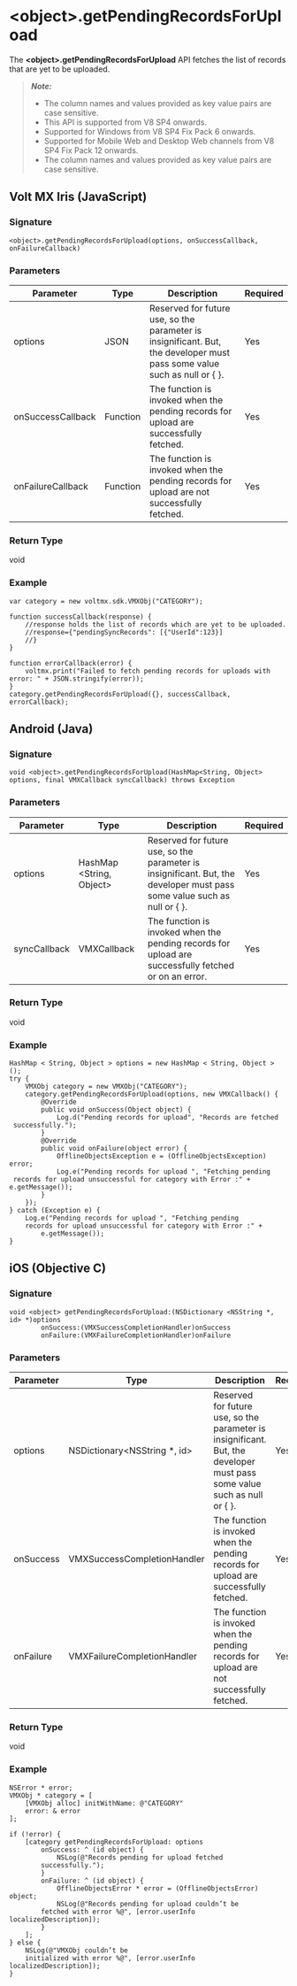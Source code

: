 

<object\>.getPendingRecordsForUpload
===================================

The **<object\>.getPendingRecordsForUpload** API fetches the list of records that are yet to be uploaded.


<blockquote>
<em><b>Note: </b></em>
<ul>
<li>The column names and values provided as key value pairs are case sensitive. </li>
<li>This API is supported from V8 SP4 onwards.</li>
<li>Supported for Windows from V8 SP4 Fix Pack 6 onwards.</li>
<li>Supported for Mobile Web and Desktop Web channels from V8 SP4 Fix Pack 12 onwards.</li>
<li>The column names and values provided as key value pairs are case sensitive.</li>
</ul>
</blockquote>


Volt MX  Iris (JavaScript)
-------------------------------

### Signature

```
<object>.getPendingRecordsForUpload(options, onSuccessCallback, onFailureCallback)
```

### Parameters

  
| Parameter | Type | Description | Required |
| --- | --- | --- | --- |
| options | JSON | Reserved for future use, so the parameter is insignificant. But, the developer must pass some value such as null or { }. | Yes |
| onSuccessCallback | Function | The function is invoked when the pending records for upload are successfully fetched. | Yes |
| onFailureCallback | Function | The function is invoked when the pending records for upload are not successfully fetched. | Yes |

### Return Type

void

### Example

```
var category = new voltmx.sdk.VMXObj("CATEGORY");

function successCallback(response) {
    //response holds the list of records which are yet to be uploaded.
    //response={"pendingSyncRecords": [{"UserId":123}]
    //}
}

function errorCallback(error) {
    voltmx.print("Failed to fetch pending records for uploads with error: " + JSON.stringify(error));
}
category.getPendingRecordsForUpload({}, successCallback, errorCallback);
```

Android (Java)
--------------

### Signature

```
void <object>.getPendingRecordsForUpload(HashMap<String, Object> options, final VMXCallback syncCallback) throws Exception
```

### Parameters

  
| Parameter | Type | Description | Required |
| --- | --- | --- | --- |
| options | HashMap <String, Object\> | Reserved for future use, so the parameter is insignificant. But, the developer must pass some value such as null or { }. | Yes |
| syncCallback | VMXCallback | The function is invoked when the pending records for upload are successfully fetched or on an error. | Yes |

### Return Type

void

### Example

```
HashMap < String, Object > options = new HashMap < String, Object > ();
try {
    VMXObj category = new VMXObj("CATEGORY");
    category.getPendingRecordsForUpload(options, new VMXCallback() {
        @Override
        public void onSuccess(Object object) {
            Log.d("Pending records for upload", "Records are fetched
 successfully.");
        }
        @Override
        public void onFailure(object error) {
            OfflineObjectsException e = (OfflineObjectsException) error;
            Log.e("Pending records for upload ", "Fetching pending
 records for upload unsuccessful for category with Error :" + e.getMessage());
        }
    });
} catch (Exception e) {
    Log.e("Pending records for upload ", "Fetching pending
	records for upload unsuccessful for category with Error :" +
        e.getMessage());
}
```

iOS (Objective C)
-----------------

### Signature

```
void <object> getPendingRecordsForUpload:(NSDictionary <NSString *, id> *)options 
		onSuccess:(VMXSuccessCompletionHandler)onSuccess 
		onFailure:(VMXFailureCompletionHandler)onFailure
```

### Parameters

  
| Parameter | Type | Description | Required |
| --- | --- | --- | --- |
| options | NSDictionary<NSString \*, id\> | Reserved for future use, so the parameter is insignificant. But, the developer must pass some value such as null or { }. | Yes |
| onSuccess | VMXSuccessCompletionHandler | The function is invoked when the pending records for upload are successfully fetched. | Yes |
| onFailure | VMXFailureCompletionHandler | The function is invoked when the pending records for upload are not successfully fetched. | Yes |

### Return Type

void

### Example

```
NSError * error;
VMXObj * category = [
    [VMXObj alloc] initWithName: @"CATEGORY"
    error: & error
];

if (!error) {
    [category getPendingRecordsForUpload: options
        onSuccess: ^ (id object) {
            NSLog(@"Records pending for upload fetched
		successfully.");
        }
        onFailure: ^ (id object) {
            OfflineObjectsError * error = (OfflineObjectsError) object;
            NSLog(@"Records pending for upload couldn’t be
		fetched with error %@", [error.userInfo localizedDescription]);
        }
    ];
} else {
    NSLog(@"VMXObj couldn’t be
	initialized with error %@", [error.userInfo localizedDescription]);
}
```
